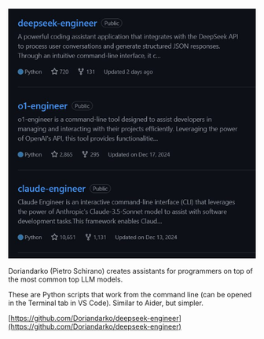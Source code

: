 <!--
date: 2025-01-23T12:07:59
photo: ![Photo](2025-01-23-12-07-59.jpg)


-->

![Photo](2025-01-23-12-07-59.jpg)

Doriandarko (Pietro Schirano) creates assistants for programmers on top of the most common top LLM models.

These are Python scripts that work from the command line (can be opened in the Terminal tab in VS Code). Similar to Aider, but simpler.

[https://github.com/Doriandarko/deepseek-engineer](https://github.com/Doriandarko/deepseek-engineer)